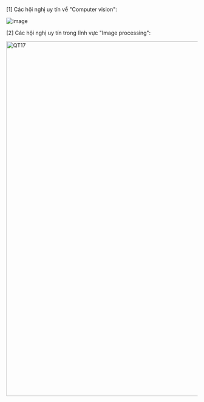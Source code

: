 [1] Các hội nghị uy tín về "Computer vision":

![image](https://user-images.githubusercontent.com/80686678/116084418-fc81cd80-a6c7-11eb-9f21-fc7872dd4042.png)



[2] Các hội nghị uy tín trong lĩnh vực "Image processing":

<img width="936" alt="QT17" src="https://user-images.githubusercontent.com/80686678/113506084-ccce2280-956c-11eb-9e20-8c189216f305.PNG">
